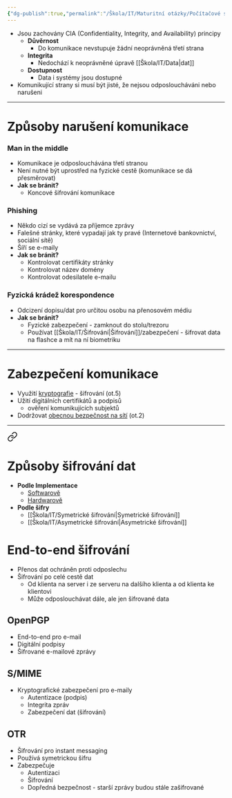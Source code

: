 ```yaml
---
{"dg-publish":true,"permalink":"/Škola/IT/Maturitní otázky/Počítačové sítě a kybernetika/Bezpečná komunikace/","created":"2024-03-18T20:54:39.491+01:00","updated":"2024-03-14T18:06:14.951+01:00"}
---
```


- Jsou zachovány CIA (Confidentiality, Integrity, and Availability) principy
    - **Důvěrnost**
        - Do komunikace nevstupuje žádní neoprávněná třetí strana
    - **Integrita**
        - Nedochází k neoprávněné úpravě [[Škola/IT/Data\|dat]]
    - **Dostupnost**
        - Data i systémy jsou dostupné
- Komunikující strany si musí být jisté, že nejsou odposloucháváni nebo narušeni

___
# Způsoby narušení komunikace
### Man in the middle

<div class="transclusion internal-embed is-loaded"><div class="markdown-embed">



- Komunikace je odposlouchávána třetí stranou
- Není nutné být uprostřed na fyzické cestě (komunikace se dá přesměrovat)
- **Jak se bránit?**
    - Koncové šifrování komunikace

</div></div>

### Phishing

<div class="transclusion internal-embed is-loaded"><div class="markdown-embed">



- Někdo cizí se vydává za příjemce zprávy
- Falešné stránky, které vypadají jak ty pravé (Internetové bankovnictví, sociální sítě)
- Šíří se e-maily
- **Jak se bránit?**
    - Kontrolovat certifikáty stránky
    - Kontrolovat název domény
    - Kontrolovat odesilatele e-mailu

</div></div>

### Fyzická krádež korespondence

<div class="transclusion internal-embed is-loaded"><div class="markdown-embed">




- Odcizení dopisu/dat pro určitou osobu na přenosovém médiu
- **Jak se bránit?**
    - Fyzické zabezpečení - zamknout do stolu/trezoru
    - Používat [[Škola/IT/Šifrování\|Šifrování]]/zabezpečení - šifrovat data na flashce a mít na ní biometriku

</div></div>

___
# Zabezpečení komunikace
- Využití [kryptografie](Šifrování.md) - šifrování (ot.5)
- Užití digitálních certifikátů a podpisů
    - ověření komunikujících subjektů
- Dodržovat [obecnou bezpečnost na sítí](Bezpečné%20chování%20v%20lokání%20síti%20a%20na%20internetu.md) (ot.2)

___

<div class="transclusion internal-embed is-loaded"><a class="markdown-embed-link" href="/skola/it/sifrovani/" aria-label="Open link"><svg xmlns="http://www.w3.org/2000/svg" width="24" height="24" viewBox="0 0 24 24" fill="none" stroke="currentColor" stroke-width="2" stroke-linecap="round" stroke-linejoin="round" class="svg-icon lucide-link"><path d="M10 13a5 5 0 0 0 7.54.54l3-3a5 5 0 0 0-7.07-7.07l-1.72 1.71"></path><path d="M14 11a5 5 0 0 0-7.54-.54l-3 3a5 5 0 0 0 7.07 7.07l1.71-1.71"></path></svg></a><div class="markdown-embed">




# Způsoby šifrování dat
- **Podle Implementace**
	- [Softwarově](Softwarové%20šifrování.md)
	- [Hardwarově](Hardwarové%20šifrování.md)
- **Podle šifry**
	- [[Škola/IT/Symetrické šifrování\|Symetrické šifrování]]
	- [[Škola/IT/Asymetrické šifrování\|Asymetrické šifrování]]

# End-to-end šifrování
- Přenos dat ochráněn proti odposlechu
- Šifrování po celé cestě dat
    - Od klienta na server i ze serveru na dalšího klienta a od klienta ke klientovi
    - Může odposlouchávat dále, ale jen šifrované data
## OpenPGP
- End-to-end pro e-mail
- Digitální podpisy
- Šifrované e-mailové zprávy
## S/MIME
- Kryptografické zabezpečení pro e-maily
    - Autentizace (podpis)
    - Integrita zpráv
    - Zabezpečení dat (šifrování)

## OTR
- Šifrování pro instant messaging
- Používá symetrickou šifru
- Zabezpečuje
    - Autentizaci
    - Šifrování
    - Dopředná bezpečnost - starší zprávy budou stále zašifrované

</div></div>
